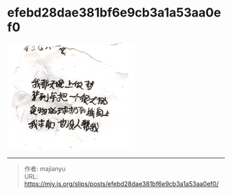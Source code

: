 # efebd28dae381bf6e9cb3a1a53aa0ef0

![efebd28dae381bf6e9cb3a1a53aa0ef0.png](../../images/efebd28dae381bf6e9cb3a1a53aa0ef0.png)

---

> 作者: majianyu  
> URL: https://mjy.js.org/slips/posts/efebd28dae381bf6e9cb3a1a53aa0ef0/  

